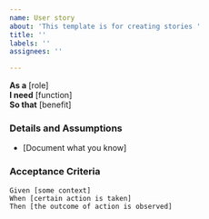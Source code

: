```yaml
---
name: User story
about: 'This template is for creating stories '
title: ''
labels: ''
assignees: ''

---
```


**As a** [role]  
 **I need** [function]  
 **So that** [benefit]  
   
 ### Details and Assumptions
* [Document what you know]

### Acceptance Criteria 

```gherkin
Given [some context] 
When [certain action is taken] 
Then [the outcome of action is observed]
```
